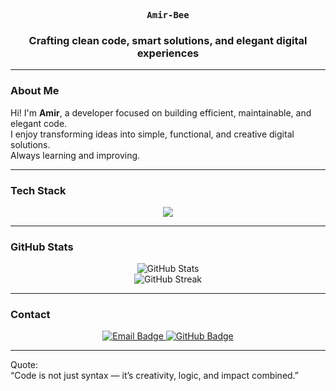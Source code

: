 <!-- README Profile for Amir-Bee -->

<p align="center">
  <kbd>
    <b>Amir-Bee</b>
  </kbd>
</p>

<h3 align="center">
Crafting clean code, smart solutions, and elegant digital experiences
</h3>

---

### About Me
Hi! I'm **Amir**, a developer focused on building efficient, maintainable, and elegant code.  
I enjoy transforming ideas into simple, functional, and creative digital solutions.  
Always learning and improving.

---

### Tech Stack
<p align="center">
  <img src="https://skillicons.dev/icons?i=java,python,html,css,js,php,git,github,vscode" />
</p>

---

### GitHub Stats
<p align="center">
  <img src="https://github-readme-stats.vercel.app/api?username=Amir-Bee&show_icons=true&theme=tokyonight&hide_border=true" alt="GitHub Stats" />
  <br/>
  <img src="https://github-readme-streak-stats.herokuapp.com/?user=Amir-Bee&theme=tokyonight&hide_border=true" alt="GitHub Streak" />
</p>

---

### Contact
<p align="center">
  <a href="mailto:Xstar.ir@gmail.com">
    <img src="https://img.shields.io/badge/Email-Xstar.ir@gmail.com-red?style=flat-square&logo=gmail" alt="Email Badge">
  </a>
  <a href="https://github.com/Amir-Bee">
    <img src="https://img.shields.io/badge/GitHub-Amir--Bee-181717?style=flat-square&logo=github" alt="GitHub Badge">
  </a>
</p>

---

Quote:  
“Code is not just syntax — it’s creativity, logic, and impact combined.”
